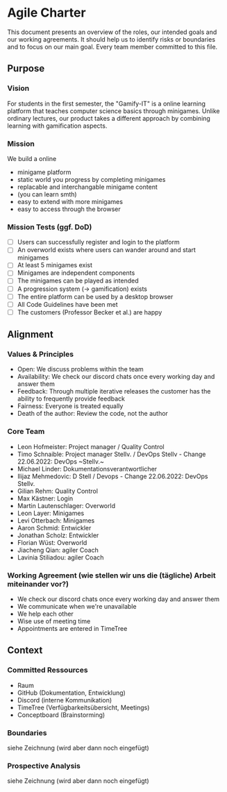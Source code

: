 # Agile Charter

This document presents an overview of the roles, our intended goals and our working agreements. It should help us to identify risks or boundaries and to focus on our main goal. Every team member committed to this file.

## Purpose

### Vision

For students in the first semester, the "Gamify-IT" is a online learning platform that teaches computer science basics through minigames.
Unlike ordinary lectures, our product takes a different approach by combining learning with gamification aspects.

### Mission

We build a online 

- minigame platform
- static world you progress by completing minigames
- replacable and interchangable minigame content
- (you can learn smth)
- easy to extend with more minigames
- easy to access through the browser

### Mission Tests (ggf. DoD)

- [ ] Users can successfully register and login to the platform
- [ ] An overworld exists where users can wander around and start minigames
- [ ] At least 5 minigames exist
- [ ] Minigames are independent components
- [ ] The minigames can be played as intended
- [ ] A progression system (-> gamification) exists
- [ ] The entire platform can be used by a desktop browser
- [ ] All Code Guidelines have been met
- [ ] The customers (Professor Becker et al.) are happy

## Alignment

### Values & Principles

- Open: We discuss problems within the team
- Availability: We check our discord chats once every working day and answer them
- Feedback: Through multiple iterative releases the customer has the ability to frequently provide feedback
- Fairness: Everyone is treated equally
- Death of the author: Review the code, not the author

### Core Team

- Leon Hofmeister: Project manager / Quality Control
- Timo Schnaible: Project manager Stellv. / DevOps Stellv - Change 22.06.2022: DevOps ~Stellv.~
- Michael Linder: Dokumentationsverantwortlicher
- Ilijaz Mehmedovic: D Stell / Devops - Change 22.06.2022: DevOps Stellv.
- Gilian Rehm: Quality Control
- Max Kästner: Login
- Martin Lautenschlager: Overworld
- Leon Layer: Minigames
- Levi Otterbach: Minigames
- Aaron Schmid: Entwickler
- Jonathan Scholz: Entwickler
- Florian Wüst: Overworld
- Jiacheng Qian: agiler Coach
- Lavinia Stiliadou: agiler Coach


### Working Agreement (wie stellen wir uns die (tägliche) Arbeit miteinander vor?)

- We check our discord chats once every working day and answer them
- We communicate when we're unavailable
- We help each other
- Wise use of meeting time
- Appointments are entered in TimeTree

## Context

### Committed Ressources

- Raum
- GitHub (Dokumentation, Entwicklung)
- Discord (interne Kommunikation)
- TimeTree (Verfügbarkeitsübersicht, Meetings)
- Conceptboard (Brainstorming)

### Boundaries

siehe Zeichnung (wird aber dann noch eingefügt)

### Prospective Analysis

siehe Zeichnung (wird aber dann noch eingefügt)
